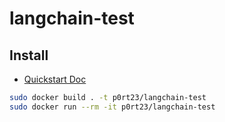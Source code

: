 # langchain-test

## Install
- [Quickstart Doc](https://python.langchain.com/docs/get_started/quickstart.html)

```bash
sudo docker build . -t p0rt23/langchain-test
sudo docker run --rm -it p0rt23/langchain-test
```

